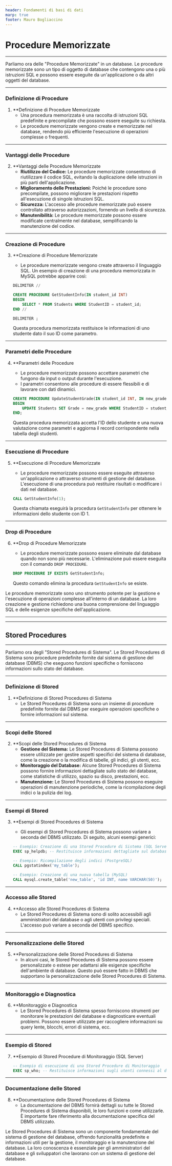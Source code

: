```yaml
---
header: Fondamenti di basi di dati
marp: true
footer: Mauro Bogliaccino
---
```


# Procedure Memorizzate

---

Parliamo ora delle "Procedure Memorizzate" in un database. Le procedure memorizzate sono un tipo di oggetto di database che contengono una o più istruzioni SQL e possono essere eseguite da un'applicazione o da altri oggetti del database.

---

### Definizione di Procedure

1. **Definizione di Procedure Memorizzate
   - Una procedura memorizzata è una raccolta di istruzioni SQL predefinite e precompilate che possono essere eseguite su richiesta.
   - Le procedure memorizzate vengono create e memorizzate nel database, rendendo più efficiente l'esecuzione di operazioni complesse o frequenti.

---

### Vantaggi delle Procedure

2. **Vantaggi delle Procedure Memorizzate
   - **Riutilizzo del Codice:** Le procedure memorizzate consentono di riutilizzare il codice SQL, evitando la duplicazione delle istruzioni in più parti dell'applicazione.
   - **Miglioramento delle Prestazioni:** Poiché le procedure sono precompilate, possono migliorare le prestazioni rispetto all'esecuzione di singole istruzioni SQL.
   - **Sicurezza:** L'accesso alle procedure memorizzate può essere controllato attraverso autorizzazioni, fornendo un livello di sicurezza.
   - **Manutenibilità:** Le procedure memorizzate possono essere modificate centralmente nel database, semplificando la manutenzione del codice.

---

### Creazione di Procedure

3. **Creazione di Procedure Memorizzate
   - Le procedure memorizzate vengono create attraverso il linguaggio SQL. Un esempio di creazione di una procedura memorizzata in MySQL potrebbe apparire così:

   ```sql
   DELIMITER //

   CREATE PROCEDURE GetStudentInfo(IN student_id INT)
   BEGIN
       SELECT * FROM Students WHERE StudentID = student_id;
   END //

   DELIMITER ;
   ```

   Questa procedura memorizzata restituisce le informazioni di uno studente dato il suo ID come parametro.

---

### Parametri delle Procedure

4. **Parametri delle Procedure
   - Le procedure memorizzate possono accettare parametri che fungono da input o output durante l'esecuzione.
   - I parametri consentono alle procedure di essere flessibili e di lavorare con dati dinamici.

   ```sql
   CREATE PROCEDURE UpdateStudentGrade(IN student_id INT, IN new_grade INT)
   BEGIN
       UPDATE Students SET Grade = new_grade WHERE StudentID = student_id;
   END;
   ```

   Questa procedura memorizzata accetta l'ID dello studente e una nuova valutazione come parametri e aggiorna il record corrispondente nella tabella degli studenti.

---

### Esecuzione di Procedure

5. **Esecuzione di Procedure Memorizzate
   - Le procedure memorizzate possono essere eseguite attraverso un'applicazione o attraverso strumenti di gestione del database. L'esecuzione di una procedura può restituire risultati o modificare i dati nel database.

   ```sql
   CALL GetStudentInfo(1);
   ```

   Questa chiamata eseguirà la procedura `GetStudentInfo` per ottenere le informazioni dello studente con ID 1.

---

### Drop di Procedure

6. **Drop di Procedure Memorizzate
   - Le procedure memorizzate possono essere eliminate dal database quando non sono più necessarie. L'eliminazione può essere eseguita con il comando `DROP PROCEDURE`.

   ```sql
   DROP PROCEDURE IF EXISTS GetStudentInfo;
   ```

   Questo comando elimina la procedura `GetStudentInfo` se esiste.

Le procedure memorizzate sono uno strumento potente per la gestione e l'esecuzione di operazioni complesse all'interno di un database. La loro creazione e gestione richiedono una buona comprensione del linguaggio SQL e delle esigenze specifiche dell'applicazione.

---
---

## Stored Procedures

---

Parliamo ora degli "Stored Procedures di Sistema". Le Stored Procedures di Sistema sono procedure predefinite fornite dal sistema di gestione del database (DBMS) che eseguono funzioni specifiche o forniscono informazioni sullo stato del database.

---

### Definizione di Stored

1. **Definizione di Stored Procedures di Sistema
   - Le Stored Procedures di Sistema sono un insieme di procedure predefinite fornite dal DBMS per eseguire operazioni specifiche o fornire informazioni sul sistema.

---

### Scopi delle Stored

2. **Scopi delle Stored Procedures di Sistema
   - **Gestione del Sistema:** Le Stored Procedures di Sistema possono essere utilizzate per gestire aspetti specifici del sistema di database, come la creazione o la modifica di tabelle, gli indici, gli utenti, ecc.
   - **Monitoraggio del Database:** Alcune Stored Procedures di Sistema possono fornire informazioni dettagliate sullo stato del database, come statistiche di utilizzo, spazio su disco, prestazioni, ecc.
   - **Manutenzione:** Le Stored Procedures di Sistema possono eseguire operazioni di manutenzione periodiche, come la ricompilazione degli indici o la pulizia dei log.

---

### Esempi di Stored

3. **Esempi di Stored Procedures di Sistema
   - Gli esempi di Stored Procedures di Sistema possono variare a seconda del DBMS utilizzato. Di seguito, alcuni esempi generici:

   ```sql
   -- Esempio: Creazione di una Stored Procedure di Sistema (SQL Server)
   EXEC sp_helpdb; -- Restituisce informazioni dettagliate sul database

   -- Esempio: Ricompilazione degli indici (PostgreSQL)
   CALL pgstatindex('my_table');

   -- Esempio: Creazione di una nuova tabella (MySQL)
   CALL mysql.create_table('new_table', 'id INT, name VARCHAR(50)');
   ```

---

### Accesso alle Stored

4. **Accesso alle Stored Procedures di Sistema
   - Le Stored Procedures di Sistema sono di solito accessibili agli amministratori del database o agli utenti con privilegi speciali. L'accesso può variare a seconda del DBMS specifico.

---

### Personalizzazione delle Stored

5. **Personalizzazione delle Stored Procedures di Sistema
   - In alcuni casi, le Stored Procedures di Sistema possono essere personalizzate o estese per adattarsi alle esigenze specifiche dell'ambiente di database. Questo può essere fatto in DBMS che supportano la personalizzazione delle Stored Procedures di Sistema.

---

### Monitoraggio e Diagnostica

6. **Monitoraggio e Diagnostica
   - Le Stored Procedures di Sistema spesso forniscono strumenti per monitorare le prestazioni del database e diagnosticare eventuali problemi. Possono essere utilizzate per raccogliere informazioni su query lente, blocchi, errori di sistema, ecc.

---

### Esempio di Stored

7. **Esempio di Stored Procedure di Monitoraggio (SQL Server)

   ```sql
   -- Esempio di esecuzione di una Stored Procedure di Monitoraggio
   EXEC sp_who; -- Restituisce informazioni sugli utenti connessi al database
   ```

---

### Documentazione delle Stored

8. **Documentazione delle Stored Procedures di Sistema
   - La documentazione del DBMS fornirà dettagli su tutte le Stored Procedures di Sistema disponibili, le loro funzioni e come utilizzarle. È importante fare riferimento alla documentazione specifica del DBMS utilizzato.

Le Stored Procedures di Sistema sono un componente fondamentale del sistema di gestione del database, offrendo funzionalità predefinite e informazioni utili per la gestione, il monitoraggio e la manutenzione del database. La loro conoscenza è essenziale per gli amministratori del database e gli sviluppatori che lavorano con un sistema di gestione del database.
